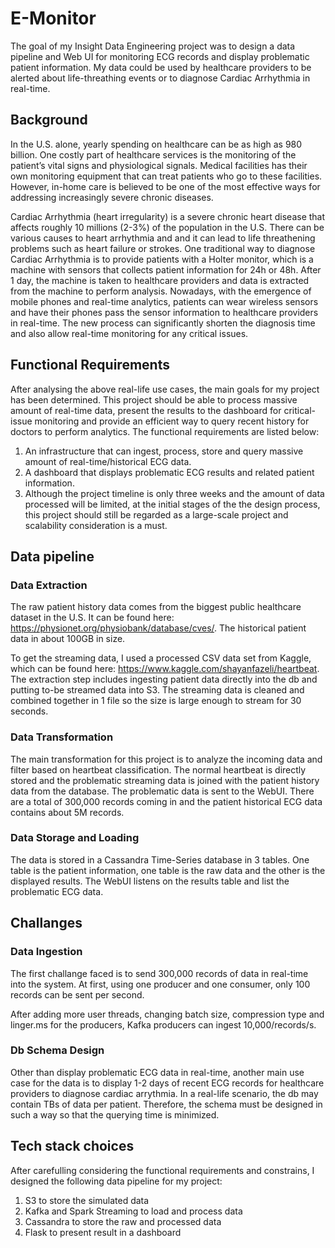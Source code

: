 # E-Monitor
The goal of my Insight Data Engineering project was to design a data pipeline and Web UI for monitoring ECG records and display problematic patient information. My data could be used by healthcare providers to be alerted about life-threathing events or to diagnose Cardiac Arrhythmia in real-time.

## Background

In the U.S. alone, yearly spending on healthcare can be as high as 980 billion. One costly part of healthcare services is the monitoring  of the patient’s vital signs and physiological signals. Medical facilities has their own monitoring equipment that can treat patients who go to these facilities. However, in-home care is believed to be one of the most effective ways for addressing increasingly severe chronic diseases. 

Cardiac Arrhythmia (heart irregularity) is a severe chronic heart disease that affects roughly 10 millions (2-3%) of the population in the U.S. There can be various causes to heart arrhythmia and and it can lead to life threathening problems such as heart failure or strokes. One traditional way to diagnose Cardiac Arrhythmia is to provide patients with a Holter monitor, which is a machine with sensors that collects patient information for 24h or 48h. After 1 day, the machine is taken to healthcare providers and data is extracted from the machine to perform analysis. Nowadays, with the emergence of mobile phones and real-time analytics, patients can wear wireless sensors and have their phones pass the sensor information to healthcare providers in real-time. The new process can significantly shorten the diagnosis time and also allow real-time monitoring for any critical issues.  


## Functional Requirements
After analysing the above real-life use cases, the main goals for my project has been determined. This project should be able to process massive amount of real-time data, present the results to the dashboard for critical-issue monitoring and provide an efficient way to query recent history for doctors to perform analytics. The functional requirements are listed below:

1. An infrastructure that can ingest, process, store and query massive amount of real-time/historical ECG data.
2. A dashboard that displays problematic ECG results and related patient information.
3. Although the project timeline is only three weeks and the amount of data processed will be limited, at the initial stages of the the design process, this project should still be regarded as a large-scale project and scalability consideration is a must.


## Data pipeline
### Data Extraction
The raw patient history data comes from the biggest public healthcare dataset in the U.S. It can be found here: https://physionet.org/physiobank/database/cves/. The historical patient data in about 100GB in size. 

To get the streaming data, I used a processed CSV data set from Kaggle, which can be found here: https://www.kaggle.com/shayanfazeli/heartbeat. The extraction step includes ingesting patient data directly into the db and putting to-be streamed data into S3. The streaming data is cleaned and combined together in 1 file so the size is large enough to stream for 30 seconds.

### Data Transformation 
The main transformation for this project is to analyze the incoming data and filter based on heartbeat classification. The normal heartbeat is directly stored and the problematic streaming data is joined with the patient history data from the database. The problematic data is sent to the WebUI. There are a total of 300,000 records coming in and the patient historical ECG data contains about 5M records. 

### Data Storage and Loading
The data is stored in a Cassandra Time-Series database in 3 tables. One table is the patient information, one table is the raw data and the other is the displayed results. The WebUI listens on the results table and list the problematic ECG data.

## Challanges
### Data Ingestion
The first challange faced is to send 300,000 records of data in real-time into the system. At first, using one producer and one consumer, only 100 records can be sent per second. 

After adding more user threads, changing batch size, compression type and linger.ms for the producers, Kafka producers can ingest 10,000/records/s.

### Db Schema Design
Other than display problematic ECG data in real-time, another main use case for the data is to display 1-2 days of recent ECG records for healthcare providers to diagnose cardiac arrythmia. In a real-life scenario, the db may contain TBs of data per patient. Therefore, the schema must be designed in such a way so that the querying time is minimized. 

## Tech stack choices
After carefulling considering the functional requirements and constrains, I designed the following data pipeline for my project:
1. S3 to store the simulated data
2. Kafka and Spark Streaming to load and process data 
3. Cassandra to store the raw and processed data 
4. Flask to present result in a dashboard
